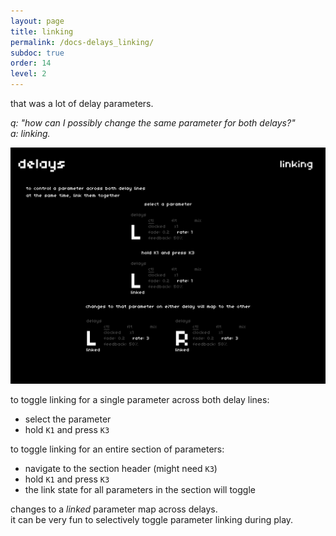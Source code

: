 ```yaml
---
layout: page
title: linking
permalink: /docs-delays_linking/
subdoc: true
order: 14
level: 2
---
```


that was a lot of delay parameters.

*q: "how can I possibly change the same parameter for both delays?"*  
*a: linking.*

<img src="../assets/images/delays_5linking-hd.png" class="mw-60" />

to toggle linking for a single parameter across both delay lines:

- select the parameter
- hold `K1` and press `K3`

to toggle linking for an entire section of parameters:

- navigate to the section header (might need `K3`)
- hold `K1` and press `K3`
- the link state for all parameters in the section will toggle

changes to a *linked* parameter map across delays.  
it can be very fun to selectively toggle parameter linking during play.